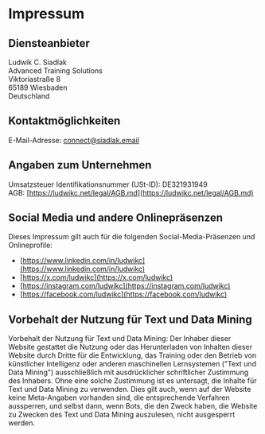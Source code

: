 # Impressum

## Diensteanbieter

Ludwik C. Siadlak  
Advanced Training Solutions  
Viktoriastraße 8  
65189 Wiesbaden  
Deutschland

## Kontaktmöglichkeiten

E-Mail-Adresse: [connect@siadlak.email](mailto:connect@siadlak.email)

## Angaben zum Unternehmen

Umsatzsteuer Identifikationsnummer (USt-ID): DE321931949  
AGB: [https://ludwikc.net/legal/AGB.md](https://ludwikc.net/legal/AGB.md)

## Social Media und andere Onlinepräsenzen

Dieses Impressum gilt auch für die folgenden Social-Media-Präsenzen und Onlineprofile:

- [https://www.linkedin.com/in/ludwikc](https://www.linkedin.com/in/ludwikc)
- [https://x.com/ludwikc](https://x.com/ludwikc)
- [https://instagram.com/ludwikc](https://instagram.com/ludwikc)
- [https://facebook.com/ludwikc](https://facebook.com/ludwikc)

## Vorbehalt der Nutzung für Text und Data Mining

Vorbehalt der Nutzung für Text und Data Mining: Der Inhaber dieser Website gestattet die Nutzung oder das Herunterladen von Inhalten dieser Website durch Dritte für die Entwicklung, das Training oder den Betrieb von künstlicher Intelligenz oder anderen maschinellen Lernsystemen ("Text und Data Mining") ausschließlich mit ausdrücklicher schriftlicher Zustimmung des Inhabers. Ohne eine solche Zustimmung ist es untersagt, die Inhalte für Text und Data Mining zu verwenden. Dies gilt auch, wenn auf der Website keine Meta-Angaben vorhanden sind, die entsprechende Verfahren aussperren, und selbst dann, wenn Bots, die den Zweck haben, die Website zu Zwecken des Text und Data Mining auszulesen, nicht ausgesperrt werden.
